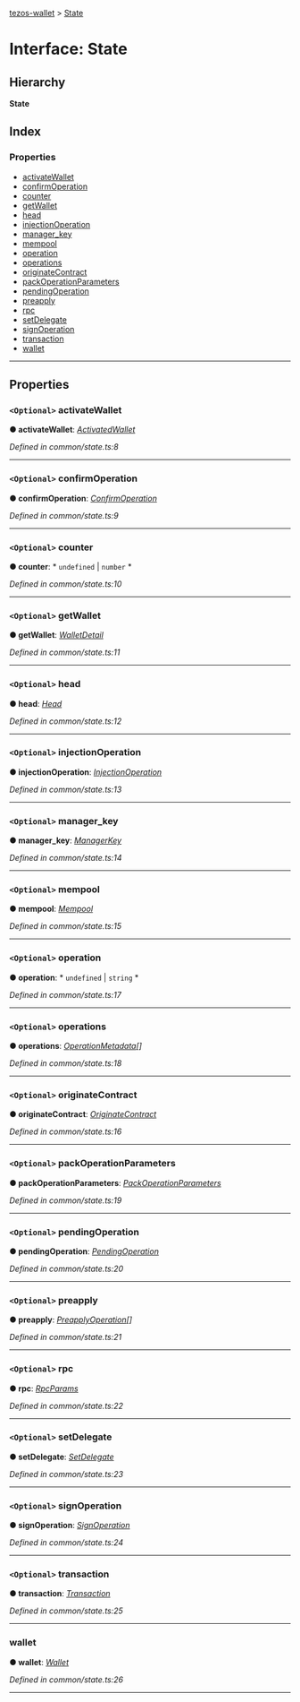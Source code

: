 [tezos-wallet](../README.md) > [State](../interfaces/state.md)

# Interface: State

## Hierarchy

**State**

## Index

### Properties

* [activateWallet](state.md#activatewallet)
* [confirmOperation](state.md#confirmoperation)
* [counter](state.md#counter)
* [getWallet](state.md#getwallet)
* [head](state.md#head)
* [injectionOperation](state.md#injectionoperation)
* [manager_key](state.md#manager_key)
* [mempool](state.md#mempool)
* [operation](state.md#operation)
* [operations](state.md#operations)
* [originateContract](state.md#originatecontract)
* [packOperationParameters](state.md#packoperationparameters)
* [pendingOperation](state.md#pendingoperation)
* [preapply](state.md#preapply)
* [rpc](state.md#rpc)
* [setDelegate](state.md#setdelegate)
* [signOperation](state.md#signoperation)
* [transaction](state.md#transaction)
* [wallet](state.md#wallet)

---

## Properties

<a id="activatewallet"></a>

### `<Optional>` activateWallet

**● activateWallet**: *[ActivatedWallet](../#activatedwallet)*

*Defined in common/state.ts:8*

___
<a id="confirmoperation"></a>

### `<Optional>` confirmOperation

**● confirmOperation**: *[ConfirmOperation](../#confirmoperation)*

*Defined in common/state.ts:9*

___
<a id="counter"></a>

### `<Optional>` counter

**● counter**: * `undefined` &#124; `number`
*

*Defined in common/state.ts:10*

___
<a id="getwallet"></a>

### `<Optional>` getWallet

**● getWallet**: *[WalletDetail](../#walletdetail)*

*Defined in common/state.ts:11*

___
<a id="head"></a>

### `<Optional>` head

**● head**: *[Head](../#head)*

*Defined in common/state.ts:12*

___
<a id="injectionoperation"></a>

### `<Optional>` injectionOperation

**● injectionOperation**: *[InjectionOperation](../#injectionoperation)*

*Defined in common/state.ts:13*

___
<a id="manager_key"></a>

### `<Optional>` manager_key

**● manager_key**: *[ManagerKey](../#managerkey)*

*Defined in common/state.ts:14*

___
<a id="mempool"></a>

### `<Optional>` mempool

**● mempool**: *[Mempool](../#mempool)*

*Defined in common/state.ts:15*

___
<a id="operation"></a>

### `<Optional>` operation

**● operation**: * `undefined` &#124; `string`
*

*Defined in common/state.ts:17*

___
<a id="operations"></a>

### `<Optional>` operations

**● operations**: *[OperationMetadata](../#operationmetadata)[]*

*Defined in common/state.ts:18*

___
<a id="originatecontract"></a>

### `<Optional>` originateContract

**● originateContract**: *[OriginateContract](../#originatecontract)*

*Defined in common/state.ts:16*

___
<a id="packoperationparameters"></a>

### `<Optional>` packOperationParameters

**● packOperationParameters**: *[PackOperationParameters](../#packoperationparameters)*

*Defined in common/state.ts:19*

___
<a id="pendingoperation"></a>

### `<Optional>` pendingOperation

**● pendingOperation**: *[PendingOperation](../#pendingoperation)*

*Defined in common/state.ts:20*

___
<a id="preapply"></a>

### `<Optional>` preapply

**● preapply**: *[PreapplyOperation](../#preapplyoperation)[]*

*Defined in common/state.ts:21*

___
<a id="rpc"></a>

### `<Optional>` rpc

**● rpc**: *[RpcParams](rpcparams.md)*

*Defined in common/state.ts:22*

___
<a id="setdelegate"></a>

### `<Optional>` setDelegate

**● setDelegate**: *[SetDelegate](../#setdelegate)*

*Defined in common/state.ts:23*

___
<a id="signoperation"></a>

### `<Optional>` signOperation

**● signOperation**: *[SignOperation](../#signoperation)*

*Defined in common/state.ts:24*

___
<a id="transaction"></a>

### `<Optional>` transaction

**● transaction**: *[Transaction](../#transaction)*

*Defined in common/state.ts:25*

___
<a id="wallet"></a>

###  wallet

**● wallet**: *[Wallet](../#wallet)*

*Defined in common/state.ts:26*

___

